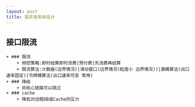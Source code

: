 ```yaml
---
layout: post
title: 高并发系统设计
---
```


## 接口限流
    + ### 限流
        + 频控策略:即时结算即时消费|预付费|先消费再结算
        + 限流算法:计数器(边界情况)|滑动窗口(边界情况(粒度小 边界情况))|漏桶算法(出口速率固定)|令牌桶算法(出口速率可变 常用)
    + ### 降级
        + 非核心链路可以跳过
    + ### cache
        + 降低对远程DB或Cache的压力



